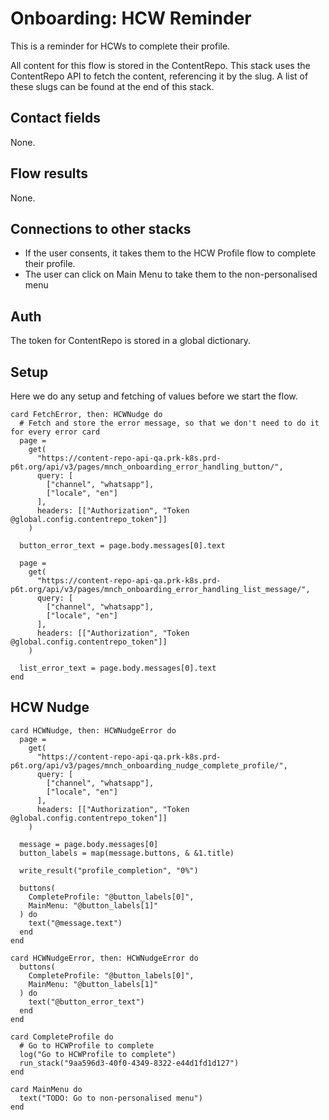 # Onboarding: HCW Reminder

This is a reminder for HCWs to complete their profile.

All content for this flow is stored in the ContentRepo. This stack uses the ContentRepo API to fetch the content, referencing it by the slug. A list of these slugs can be found at the end of this stack.

## Contact fields

None.

## Flow results

None.

## Connections to other stacks

* If the user consents, it takes them to the HCW Profile flow to complete their profile.
* The user can click on Main Menu to take them to the non-personalised menu

## Auth

The token for ContentRepo is stored in a global dictionary.

## Setup

Here we do any setup and fetching of values before we start the flow.

<!-- { section: "9548c74a-61db-42e5-bcbe-e4ca3461988f", x: 0, y: 0} -->

```stack
card FetchError, then: HCWNudge do
  # Fetch and store the error message, so that we don't need to do it for every error card
  page =
    get(
      "https://content-repo-api-qa.prk-k8s.prd-p6t.org/api/v3/pages/mnch_onboarding_error_handling_button/",
      query: [
        ["channel", "whatsapp"],
        ["locale", "en"]
      ],
      headers: [["Authorization", "Token @global.config.contentrepo_token"]]
    )

  button_error_text = page.body.messages[0].text

  page =
    get(
      "https://content-repo-api-qa.prk-k8s.prd-p6t.org/api/v3/pages/mnch_onboarding_error_handling_list_message/",
      query: [
        ["channel", "whatsapp"],
        ["locale", "en"]
      ],
      headers: [["Authorization", "Token @global.config.contentrepo_token"]]
    )

  list_error_text = page.body.messages[0].text
end

```

## HCW Nudge

```stack
card HCWNudge, then: HCWNudgeError do
  page =
    get(
      "https://content-repo-api-qa.prk-k8s.prd-p6t.org/api/v3/pages/mnch_onboarding_nudge_complete_profile/",
      query: [
        ["channel", "whatsapp"],
        ["locale", "en"]
      ],
      headers: [["Authorization", "Token @global.config.contentrepo_token"]]
    )

  message = page.body.messages[0]
  button_labels = map(message.buttons, & &1.title)

  write_result("profile_completion", "0%")

  buttons(
    CompleteProfile: "@button_labels[0]",
    MainMenu: "@button_labels[1]"
  ) do
    text("@message.text")
  end
end

card HCWNudgeError, then: HCWNudgeError do
  buttons(
    CompleteProfile: "@button_labels[0]",
    MainMenu: "@button_labels[1]"
  ) do
    text("@button_error_text")
  end
end

card CompleteProfile do
  # Go to HCWProfile to complete
  log("Go to HCWProfile to complete")
  run_stack("9aa596d3-40f0-4349-8322-e44d1fd1d127")
end

card MainMenu do
  text("TODO: Go to non-personalised menu")
end

```
